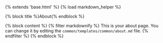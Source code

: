 {% extends 'base.html' %}
{% load markdown_helper %}

{% block title %}About{% endblock %}

{% block content %}
{% filter markdownify %}
This is your about page. You can change it by editing the `common/templates/common/about.md` file.
{% endfilter %}
{% endblock %}